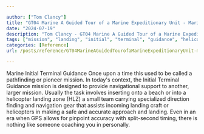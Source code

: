 ```yaml
---

author: ["Tom Clancy"]
title: "GT04 Marine A Guided Tour of a Marine Expeditionary Unit - Marine_split_128.html"
date: "2024-07-19"
description: "Tom Clancy - GT04 Marine A Guided Tour of a Marine Expeditionary Unit"
tags: ["mission", "landing", "initial", "terminal", "guidance", "helicopter", "marine", "upon", "time", "used", "called", "pathfinding", "pioneer", "today", "context", "designed", "provide", "navigational", "support", "another", "larger", "usually", "task", "involves", "inserting"]
categories: [Reference]
url: /posts/reference/GT04MarineAGuidedTourofaMarineExpeditionaryUnit-marinesplit128html

---
```



Marine
Initial Terminal Guidance
Once upon a time this used to be called a pathfinding or pioneer mission. In today's context, the Initial Terminal Guidance mission is designed to provide navigational support to another, larger mission. Usually the task involves inserting onto a beach or into a helicopter landing zone (HLZ) a small team carrying specialized direction finding and navigation gear that assists incoming landing craft or helicopters in making a safe and accurate approach and landing. Even in an era when GPS allows for pinpoint accuracy with split-second timing, there is nothing like someone coaching you in personally.
